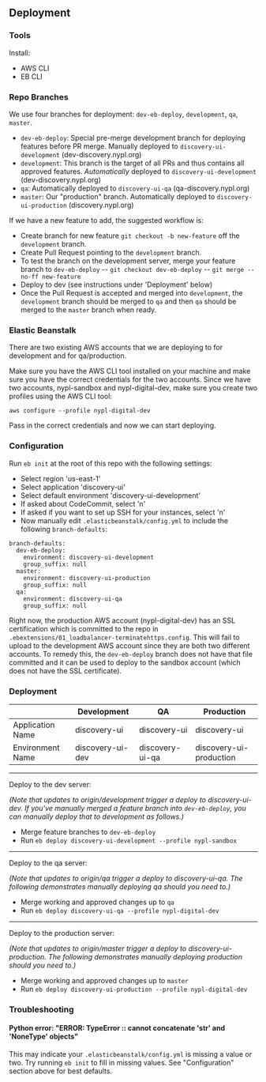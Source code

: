 ## Deployment

### Tools
Install:
* AWS CLI
* EB CLI

### Repo Branches
We use four branches for deployment: `dev-eb-deploy`, `development`, `qa`, `master`.

- `dev-eb-deploy`: Special pre-merge development branch for deploying features before PR merge. Manually deployed to `discovery-ui-development` (dev-discovery.nypl.org)
 - `development`: This branch is the target of all PRs and thus contains all approved features. *Automatically* deployed to `discovery-ui-development` (dev-discovery.nypl.org)
- `qa`: Automatically deployed to `discovery-ui-qa` (qa-discovery.nypl.org)
- `master`: Our "production" branch. Automatically deployed to `discovery-ui-production` (discovery.nypl.org)

If we have a new feature to add, the suggested workflow is:
- Create branch for new feature `git checkout -b new-feature` off the `development` branch.
- Create Pull Request pointing to the `development` branch.
- To test the branch on the development server, merge your feature branch to `dev-eb-deploy`
-- `git checkout dev-eb-deploy`
-- `git merge --no-ff new-feature`
- Deploy to dev (see instructions under 'Deployment' below)
- Once the Pull Request is accepted and merged into `development`, the `development` branch should be
merged to `qa` and then `qa` should be merged to the `master` branch when ready.

### Elastic Beanstalk
There are two existing AWS accounts that we are deploying to for development and for qa/production.

Make sure you have the AWS CLI tool installed on your machine and make sure you have the correct credentials for the two accounts. Since we have two accounts, nypl-sandbox and nypl-digital-dev, make sure you create two profiles using the AWS CLI tool:

    aws configure --profile nypl-digital-dev

Pass in the correct credentials and now we can start deploying.

### Configuration
Run `eb init` at the root of this repo with the following settings:
 - Select region 'us-east-1'
 - Select application 'discovery-ui'
 - Select default environment 'discovery-ui-development'
 - If asked about CodeCommit, select 'n'
 - If asked if you want to set up SSH for your instances, select 'n'
 - Now manually edit `.elasticbeanstalk/config.yml` to include the following `branch-defaults`:
```
branch-defaults:
  dev-eb-deploy:
    environment: discovery-ui-development
    group_suffix: null
  master:
    environment: discovery-ui-production
    group_suffix: null
  qa:
    environment: discovery-ui-qa
    group_suffix: null
```

Right now, the production AWS account (nypl-digital-dev) has an SSL certification which is committed to the repo in `.ebextensions/01_loadbalancer-terminatehttps.config`. This will fail to upload to the development AWS account since they are both two different accounts. To remedy this, the `dev-eb-deploy` branch does not have that file committed and it can be used to deploy to the sandbox account (which does not have the SSL certificate).

### Deployment

|                  | Development      | QA              | Production              |
| ---              | ---              | ---             | ---                     |
| Application Name | discovery-ui     | discovery-ui    | discovery-ui            |
| Environment Name | discovery-ui-dev | discovery-ui-qa | discovery-ui-production |

----
Deploy to the dev server:

_(Note that updates to origin/development trigger a deploy to discovery-ui-dev. If you've manually merged a feature branch into `dev-eb-deploy`, you can manually deploy that to development as follows.)_

- Merge feature branches to `dev-eb-deploy`
- Run `eb deploy discovery-ui-development --profile nypl-sandbox`

----
Deploy to the qa server:

_(Note that updates to origin/qa trigger a deploy to discovery-ui-qa. The following demonstrates manually deploying qa should you need to.)_

- Merge working and approved changes up to `qa`
- Run `eb deploy discovery-ui-qa --profile nypl-digital-dev`

----
Deploy to the production server:

_(Note that updates to origin/master trigger a deploy to discovery-ui-production. The following demonstrates manually deploying production should you need to.)_

- Merge working and approved changes up to `master`
- Run `eb deploy discovery-ui-production --profile nypl-digital-dev`

### Troubleshooting

#### Python error: "ERROR: TypeError :: cannot concatenate 'str' and 'NoneType' objects"

This may indicate your `.elasticbeanstalk/config.yml` is missing a value or two. Try running `eb init` to fill in missing values. See "Configuration" section above for best defaults.
